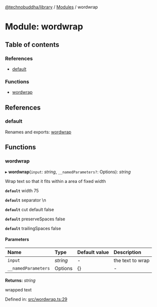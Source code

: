 [@technobuddha/library](../..) / [Modules](../Modules.md) / wordwrap

# Module: wordwrap

## Table of contents

### References

- [default](wordwrap.md#default)

### Functions

- [wordwrap](wordwrap.md#wordwrap)

## References

### default

Renames and exports: [wordwrap](wordwrap.md#wordwrap)

## Functions

### wordwrap

▸ **wordwrap**(`input`: *string*, `__namedParameters?`: Options): *string*

Wrap text so that it fits within a area of fixed width

**`default`** width 75

**`default`** separator \n

**`default`** cut default false

**`default`** preserveSpaces  false

**`default`** trailingSpaces false

#### Parameters

| Name | Type | Default value | Description |
| :------ | :------ | :------ | :------ |
| `input` | *string* | - | the text to wrap |
| `__namedParameters` | Options | {} | - |

**Returns:** *string*

wrapped text

Defined in: [src/wordwrap.ts:29](../src/wordwrap.ts#L29)
